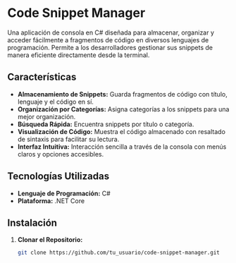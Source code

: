 # Code Snippet Manager

Una aplicación de consola en C# diseñada para almacenar, organizar y acceder fácilmente a fragmentos de código en diversos lenguajes de programación. Permite a los desarrolladores gestionar sus snippets de manera eficiente directamente desde la terminal.

## Características

- **Almacenamiento de Snippets:** Guarda fragmentos de código con título, lenguaje y el código en sí.
- **Organización por Categorías:** Asigna categorías a los snippets para una mejor organización.
- **Búsqueda Rápida:** Encuentra snippets por título o categoría.
- **Visualización de Código:** Muestra el código almacenado con resaltado de sintaxis para facilitar su lectura.
- **Interfaz Intuitiva:** Interacción sencilla a través de la consola con menús claros y opciones accesibles.

## Tecnologías Utilizadas

- **Lenguaje de Programación:** C#
- **Plataforma:** .NET Core

## Instalación

1. **Clonar el Repositorio:**

   ```bash
   git clone https://github.com/tu_usuario/code-snippet-manager.git
